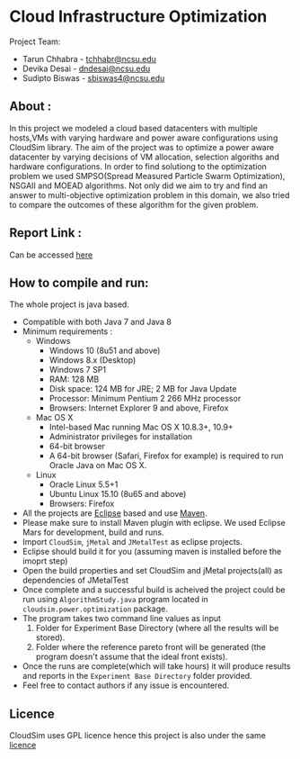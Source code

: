 # Cloud Infrastructure Optimization

Project Team:
* Tarun Chhabra - tchhabr@ncsu.edu
* Devika Desai - dndesai@ncsu.edu
* Sudipto Biswas - sbiswas4@ncsu.edu

## About : 
In this project we modeled a cloud based datacenters with multiple hosts,VMs with varying hardware and power aware configurations using CloudSim library. The aim of the project was to optimize a power aware datacenter by varying decisions of VM allocation, selection algoriths and hardware configurations. In order to find solutiong to the optimization problem we used SMPSO(Spread Measured Particle Swarm Optimization), NSGAII and MOEAD algorithms. Not only did we aim to try and find an answer to multi-objective optimization problem in this domain, we also tried to compare the outcomes of these algorithm for the given problem.

## Report Link : 
Can be accessed [here](https://github.com/tarunchhabra26/fss16dst/blob/master/project/report/REPORT.md)

## How to compile and run:
The whole project is java based.

* Compatible with both Java 7 and Java 8
* Minimum requirements :
    * Windows
       * Windows 10 (8u51 and above)
       * Windows 8.x (Desktop)
       * Windows 7 SP1
       * RAM: 128 MB
       * Disk space: 124 MB for JRE; 2 MB for Java Update
       * Processor: Minimum Pentium 2 266 MHz processor
       * Browsers: Internet Explorer 9 and above, Firefox
    * Mac OS X
      * Intel-based Mac running Mac OS X 10.8.3+, 10.9+
      * Administrator privileges for installation
      * 64-bit browser
      * A 64-bit browser (Safari, Firefox for example) is required to run Oracle Java on Mac OS X. 
   * Linux
      * Oracle Linux 5.5+1
      * Ubuntu Linux 15.10 (8u65 and above)
      * Browsers: Firefox
* All the projects are [Eclipse](https://eclipse.org/) based and use [Maven](https://maven.apache.org/). 
* Please make sure to install Maven plugin with eclipse. We used Eclipse Mars for development, build and runs.
* Import `CloudSim`, `jMetal` and `JMetalTest` as eclipse projects.
* Eclipse should build it for you (assuming maven is installed before the imoprt step)
* Open the build properties and set CloudSim and jMetal projects(all) as dependencies of JMetalTest
* Once complete and a successful build is acheived the project could be run using `AlgorithmStudy.java` program located in `cloudsim.power.optimization` package.
* The program takes two command line values as input
   1. Folder for Experiment Base Directory (where all the results will be stored).
   2. Folder where the reference pareto front will be generated (the program doesn't assume that the ideal front exists).
* Once the runs are complete(which will take hours) it will produce results and reports in the `Experiment Base Directory` folder provided.
* Feel free to contact authors if any issue is encountered.

## Licence
CloudSim uses GPL licence hence this project is also under the same [licence](https://github.com/tarunchhabra26/fss16dst/blob/master/project/License.txt)


